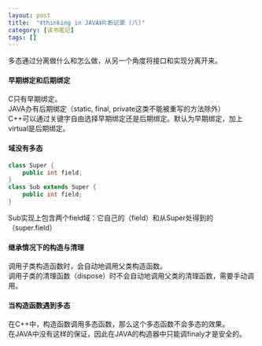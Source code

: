 ```yaml
---
layout: post
title:  "《thinking in JAVA》片断记录 (八)"
category: [读书笔记]
tags: []
---
```


多态通过分离做什么和怎么做，从另一个角度将接口和实现分离开来。  

#### 早期绑定和后期绑定

C只有早期绑定。  
JAVA办有后期绑定（static, final, private这类不能被重写的方法除外）  
C++可以通过关键字自由选择早期绑定还是后期绑定。默认为早期绑定，加上virtual是后期绑定。

<!-- more -->

#### 域没有多态

```java
class Super {
    public int field;
}
class Sub extends Super {
    public int field;
}
```

Sub实现上包含两个field域：它自己的（field）和从Super处得到的（super.field）  

#### 继承情况下的构造与清理

调用子类构造函数时，会自动地调用父类构造函数。  
调用子类的清理函数（dispose）时不会自动地调用父类的清理函数，需要手动调用。  

#### 当构造函数遇到多态

在C++中，构造函数调用多态函数，那么这个多态函数不会多态的效果。  
在JAVA中没有这样的保证，因此在JAVA的构造器中只能调finaly才是安全的。  
